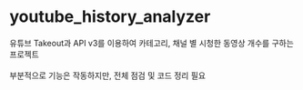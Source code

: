 # youtube_history_analyzer

유튜브 Takeout과 API v3를 이용하여 카테고리, 채널 별 시청한 동영상 개수를 구하는 프로젝트
<br/>
<br/>
부분적으로 기능은 작동하지만, 전체 점검 및 코드 정리 필요
